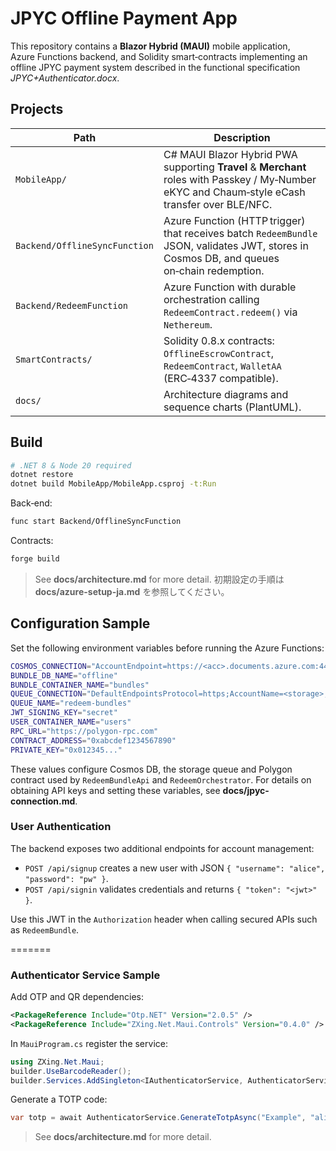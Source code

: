 # JPYC Offline Payment App

This repository contains a **Blazor Hybrid (MAUI)** mobile application, Azure Functions backend, and Solidity smart‑contracts implementing an offline JPYC payment system described in the functional specification _JPYC+Authenticator.docx_.

## Projects

| Path | Description |
|------|-------------|
| `MobileApp/` | C# MAUI Blazor Hybrid PWA supporting **Travel** & **Merchant** roles with Passkey / My‑Number eKYC and Chaum‑style eCash transfer over BLE/NFC. |
| `Backend/OfflineSyncFunction` | Azure Function (HTTP trigger) that receives batch `RedeemBundle` JSON, validates JWT, stores in Cosmos DB, and queues on‑chain redemption. |
| `Backend/RedeemFunction` | Azure Function with durable orchestration calling `RedeemContract.redeem()` via `Nethereum`. |
| `SmartContracts/` | Solidity 0.8.x contracts: `OfflineEscrowContract`, `RedeemContract`, `WalletAA` (ERC‑4337 compatible). |
| `docs/` | Architecture diagrams and sequence charts (PlantUML). |

## Build

```bash
# .NET 8 & Node 20 required
dotnet restore
dotnet build MobileApp/MobileApp.csproj -t:Run
```

Back‑end:

```bash
func start Backend/OfflineSyncFunction
```

Contracts:

```bash
forge build
```

 > See **docs/architecture.md** for more detail.
 > 初期設定の手順は **docs/azure-setup-ja.md** を参照してください。

## Configuration Sample

Set the following environment variables before running the Azure Functions:

```bash
COSMOS_CONNECTION="AccountEndpoint=https://<acc>.documents.azure.com:443/;AccountKey=<key>"
BUNDLE_DB_NAME="offline"
BUNDLE_CONTAINER_NAME="bundles"
QUEUE_CONNECTION="DefaultEndpointsProtocol=https;AccountName=<storage>;AccountKey=<key>;EndpointSuffix=core.windows.net"
QUEUE_NAME="redeem-bundles"
JWT_SIGNING_KEY="secret"
USER_CONTAINER_NAME="users"
RPC_URL="https://polygon-rpc.com"
CONTRACT_ADDRESS="0xabcdef1234567890"
PRIVATE_KEY="0x012345..."
```

These values configure Cosmos DB, the storage queue and Polygon contract used by
`RedeemBundleApi` and `RedeemOrchestrator`.
For details on obtaining API keys and setting these variables, see **docs/jpyc-connection.md**.

### User Authentication

The backend exposes two additional endpoints for account management:

- `POST /api/signup` creates a new user with JSON `{ "username": "alice", "password": "pw" }`.
- `POST /api/signin` validates credentials and returns `{ "token": "<jwt>" }`.

Use this JWT in the `Authorization` header when calling secured APIs such as `RedeemBundle`.

=======
### Authenticator Service Sample

Add OTP and QR dependencies:

```xml
<PackageReference Include="Otp.NET" Version="2.0.5" />
<PackageReference Include="ZXing.Net.Maui.Controls" Version="0.4.0" />
```

In `MauiProgram.cs` register the service:

```csharp
using ZXing.Net.Maui;
builder.UseBarcodeReader();
builder.Services.AddSingleton<IAuthenticatorService, AuthenticatorService>();
```

Generate a TOTP code:

```csharp
var totp = await AuthenticatorService.GenerateTotpAsync("Example", "alice");
```

> See **docs/architecture.md** for more detail.
